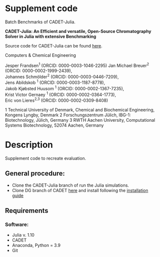 # Supplement code


Batch Benchmarks of CADET-Julia. 

__CADET-Julia: An Efficient and versatile, Open-Source Chromatography Solver in Julia with extensive Benchmarking__

Source code for CADET-Julia can be found [here](https://github.com/cadet/CADET-Julia). 

Computers & Chemical Engineering

Jesper Frandsen<sup>1</sup> (ORCID: 0000-0003-1046-2295)
Jan Michael Breuer<sup>2</sup> (ORCID: 0000-0002-1999-2439),<br>
Johannes Schmölder<sup>2</sup> (ORCID: 0000-0003-0446-7209),<br>
Jens Abildskob <sup>1</sup> (ORCID: 0000-0003-1187-8778),<br>
Jakob Kjøbsted Huusom <sup>1</sup> (ORCID: 0000-0002-1367-7235),<br>
Krist Victor Gernaey <sup>1</sup> (ORCID: 0000-0002-0364-1773),<br>
Eric von Lieres<sup>2,3</sup> (ORCID: 0000-0002-0309-8408)<br>

1 Technical University of Denmark, Chemical and Biochemical Engineering, Kongens Lyngby, Denmark
2 Forschungszentrum Jülich, IBG-1: Biotechnology, Jülich, Germany
3 RWTH Aachen University, Computational Systems Biotechnology, 52074 Aachen, Germany


# Description
Supplement code to recreate evaluation.

## General procedure:
* Clone the CADET-Julia branch of run the Julia simulations. 
* Clone DG branch of CADET [here](https://github.com/modsim/CADET/tree/feature/dg) and install following the [installation guide](https://cadet.github.io/master/getting_started/installation.html)

## Requirements

### Software:
- Julia v. 1.10
- CADET
- Anaconda, Python = 3.9
- Git


